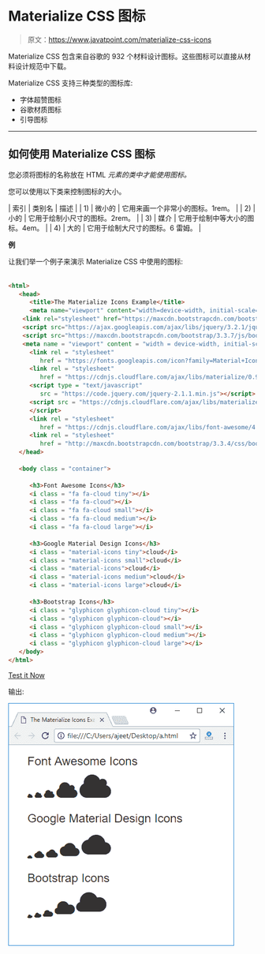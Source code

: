 # Materialize CSS 图标

> 原文：<https://www.javatpoint.com/materialize-css-icons>

Materialize CSS 包含来自谷歌的 932 个材料设计图标。这些图标可以直接从材料设计规范中下载。

Materialize CSS 支持三种类型的图标库:

*   字体超赞图标
*   谷歌材质图标
*   引导图标

* * *

## 如何使用 Materialize CSS 图标

您必须将图标的名称放在 HTML *元素的类中才能使用图标。*

您可以使用以下类来控制图标的大小。

| 索引 | 类别名 | 描述 |
| 1) | 微小的 | 它用来画一个非常小的图标。1rem。 |
| 2) | 小的 | 它用于绘制小尺寸的图标。2rem。 |
| 3) | 媒介 | 它用于绘制中等大小的图标。4em。 |
| 4) | 大的 | 它用于绘制大尺寸的图标。6 雷姆。 |

**例**

让我们举一个例子来演示 Materialize CSS 中使用的图标:

```html

<html>
   <head>
      <title>The Materialize Icons Example</title>
      <meta name="viewport" content="width=device-width, initial-scale=1">
    <link rel="stylesheet" href="https://maxcdn.bootstrapcdn.com/bootstrap/3.3.7/css/bootstrap.min.css">
    <script src="https://ajax.googleapis.com/ajax/libs/jquery/3.2.1/jquery.min.js"></script>
    <script src="https://maxcdn.bootstrapcdn.com/bootstrap/3.3.7/js/bootstrap.min.js"></script>
    <meta name = "viewport" content = "width = device-width, initial-scale = 1">      
      <link rel = "stylesheet"
         href = "https://fonts.googleapis.com/icon?family=Material+Icons">
      <link rel = "stylesheet"
         href = "https://cdnjs.cloudflare.com/ajax/libs/materialize/0.97.3/css/materialize.min.css">
      <script type = "text/javascript"
         src = "https://code.jquery.com/jquery-2.1.1.min.js"></script>           
      <script src = "https://cdnjs.cloudflare.com/ajax/libs/materialize/0.97.3/js/materialize.min.js">
      </script> 
      <link rel = "stylesheet"
         href = "https://cdnjs.cloudflare.com/ajax/libs/font-awesome/4.4.0/css/font-awesome.min.css">
      <link rel = "stylesheet"
         href = "http://maxcdn.bootstrapcdn.com/bootstrap/3.3.4/css/bootstrap.min.css">
   </head>

   <body class = "container">

      <h3>Font Awesome Icons</h3>
      <i class = "fa fa-cloud tiny"></i>
      <i class = "fa fa-cloud"></i>	  
      <i class = "fa fa-cloud small"></i>
      <i class = "fa fa-cloud medium"></i>
      <i class = "fa fa-cloud large"></i>     

      <h3>Google Material Design Icons</h3>	  
      <i class = "material-icons tiny">cloud</i>
      <i class = "material-icons small">cloud</i>
      <i class = "material-icons">cloud</i>
      <i class = "material-icons medium">cloud</i>
      <i class = "material-icons large">cloud</i>      

      <h3>Bootstrap Icons</h3>
      <i class = "glyphicon glyphicon-cloud tiny"></i>
      <i class = "glyphicon glyphicon-cloud"></i>      
      <i class = "glyphicon glyphicon-cloud small"></i>
      <i class = "glyphicon glyphicon-cloud medium"></i>
      <i class = "glyphicon glyphicon-cloud large"></i>      
   </body>  
</html>

```

[Test it Now](https://www.javatpoint.com/oprweb/test.jsp?filename=materializecssicons1)

输出:

![Materialize Icons 1](img/e280d86188a2759f3fec17ce2c009e85.png)